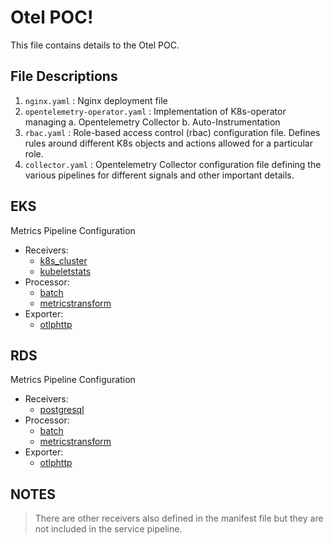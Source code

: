 # Otel POC!

This file contains details to the Otel POC.

## File Descriptions

1.  `nginx.yaml` : Nginx deployment file
2.  `opentelemetry-operator.yaml` : Implementation of K8s-operator managing
a. Opentelemetry Collector
b. Auto-Instrumentation
3.  `rbac.yaml` : Role-based access control (rbac) configuration file. Defines rules around different K8s objects and actions allowed for a particular role.
4.  `collector.yaml` : Opentelemetry Collector configuration file defining the various pipelines for different signals and other important details.

## EKS
Metrics Pipeline Configuration
* Receivers: 
    - [k8s_cluster](https://github.com/open-telemetry/opentelemetry-collector-contrib/tree/main/receiver/k8sclusterreceiver)
    - [kubeletstats](https://github.com/open-telemetry/opentelemetry-collector-contrib/tree/main/receiver/kubeletstatsreceiver)
* Processor:
    - [batch](https://github.com/open-telemetry/opentelemetry-collector/tree/main/processor/batchprocessor)
    - [metricstransform](https://github.com/open-telemetry/opentelemetry-collector-contrib/tree/main/processor/metricstransformprocessor)
* Exporter:
    - [otlphttp](https://github.com/open-telemetry/opentelemetry-collector/tree/main/exporter/otlphttpexporter)
  

## RDS
Metrics Pipeline Configuration
* Receivers: 
    - [postgresql](https://github.com/open-telemetry/opentelemetry-collector-contrib/tree/main/receiver/postgresqlreceiver)
* Processor:
    - [batch](https://github.com/open-telemetry/opentelemetry-collector/tree/main/processor/batchprocessor)
    - [metricstransform](https://github.com/open-telemetry/opentelemetry-collector-contrib/tree/main/processor/metricstransformprocessor)
* Exporter:
    - [otlphttp](https://github.com/open-telemetry/opentelemetry-collector/tree/main/exporter/otlphttpexporter)

## NOTES
> There are other receivers also defined in the manifest file but they are not included in the service pipeline.